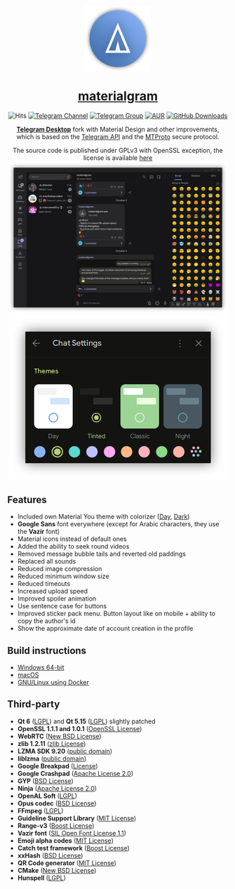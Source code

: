 <div align="center">
<img src="./docs/assets/icon.png" width="150" align="center">

# [materialgram](https://github.com/kukuruzka165/materialgram)
![Hits](https://img.shields.io/endpoint?url=https%3A%2F%2Fhits.dwyl.com%2Fkukuruzka165%2Fmaterialgram.json%3Fcolor%3Dlightgray)
[![Telegram Channel](https://img.shields.io/badge/channel-blue?logo=telegram&labelColor=gray)](https://t.me/materialgram)
[![Telegram Group](https://img.shields.io/badge/chat-blue?logo=telegram&labelColor=gray)](https://t.me/materialgram_chat)
[![AUR](https://img.shields.io/badge/AUR%20package-blue?logo=archlinux&labelColor=gray)](https://aur.archlinux.org/packages?K=materialgram)
[![GitHub Downloads](https://img.shields.io/github/downloads/kukuruzka165/materialgram/total?logo=github)](https://github.com/kukuruzka165/materialgram/releases/latest)

[**Telegram Desktop**](https://github.com/telegramdesktop/tdesktop) fork with Material Design and other improvements, which is based on the [Telegram API][telegram_api] and the [MTProto][telegram_proto] secure protocol.

The source code is published under GPLv3 with OpenSSL exception, the license is available [here][license]
![preview](docs/assets/preview.png)
![preview](docs/assets/themes.png)
</div>

## Features
- Included own Material You theme with colorizer ([Day](https://t.me/addtheme/materialgram_day), [Dark](https://t.me/addtheme/materialgram_dark))
- **Google Sans** font everywhere (except for Arabic characters, they use the **Vazir** font)
- Material icons instead of default ones
- Added the ability to seek round videos
- Removed message bubble tails and reverted old paddings
- Replaced all sounds
- Reduced image compression
- Reduced minimum window size
- Reduced timeouts
- Increased upload speed
- Improved spoiler animation
- Use sentence case for buttons
- Improved sticker pack menu. Button layout like on mobile + ability to copy the author's id
- Show the approximate date of account creation in the profile

## Build instructions
* [Windows 64-bit][win64]
* [macOS][mac]
* [GNU/Linux using Docker][linux]

## Third-party
* **Qt 6** ([LGPL](http://doc.qt.io/qt-6/lgpl.html)) and **Qt 5.15** ([LGPL](http://doc.qt.io/qt-5/lgpl.html)) slightly patched
* **OpenSSL 1.1.1 and 1.0.1** ([OpenSSL License](https://www.openssl.org/source/license.html))
* **WebRTC** ([New BSD License](https://github.com/desktop-app/tg_owt/blob/master/LICENSE))
* **zlib 1.2.11** ([zlib License](http://www.zlib.net/zlib_license.html))
* **LZMA SDK 9.20** ([public domain](http://www.7-zip.org/sdk.html))
* **liblzma** ([public domain](http://tukaani.org/xz/))
* **Google Breakpad** ([License](https://chromium.googlesource.com/breakpad/breakpad/+/master/LICENSE))
* **Google Crashpad** ([Apache License 2.0](https://chromium.googlesource.com/crashpad/crashpad/+/master/LICENSE))
* **GYP** ([BSD License](https://github.com/bnoordhuis/gyp/blob/master/LICENSE))
* **Ninja** ([Apache License 2.0](https://github.com/ninja-build/ninja/blob/master/COPYING))
* **OpenAL Soft** ([LGPL](https://github.com/kcat/openal-soft/blob/master/COPYING))
* **Opus codec** ([BSD License](http://www.opus-codec.org/license/))
* **FFmpeg** ([LGPL](https://www.ffmpeg.org/legal.html))
* **Guideline Support Library** ([MIT License](https://github.com/Microsoft/GSL/blob/master/LICENSE))
* **Range-v3** ([Boost License](https://github.com/ericniebler/range-v3/blob/master/LICENSE.txt))
* **Vazir font** ([SIL Open Font License 1.1](https://github.com/rastikerdar/vazir-font/blob/master/OFL.txt))
* **Emoji alpha codes** ([MIT License](https://github.com/emojione/emojione/blob/master/extras/alpha-codes/LICENSE.md))
* **Catch test framework** ([Boost License](https://github.com/philsquared/Catch/blob/master/LICENSE.txt))
* **xxHash** ([BSD License](https://github.com/Cyan4973/xxHash/blob/dev/LICENSE))
* **QR Code generator** ([MIT License](https://github.com/nayuki/QR-Code-generator#license))
* **CMake** ([New BSD License](https://github.com/Kitware/CMake/blob/master/Copyright.txt))
* **Hunspell** ([LGPL](https://github.com/hunspell/hunspell/blob/master/COPYING.LESSER))

[//]: # (LINKS)
[telegram_api]: https://core.telegram.org
[telegram_proto]: https://core.telegram.org/mtproto
[license]: LICENSE
[win64]: docs/building-win-x64.md
[mac]: docs/building-mac.md
[linux]: docs/building-linux.md
